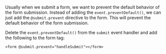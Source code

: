 Usually when we submit a form, we want to prevent the default behavior of the form submission. Instead of adding the `event.preventDefault()`, we can just add the `@submit.prevent` directive to the form. This will prevent the default behavior of the form submission.

Delete the `event.preventDefault()` from the `submit` event handler and add the following to the form tag:

```
<form @submit.prevent="handleSubmit"></form>
```